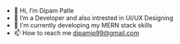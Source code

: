 - 👋 Hi, I’m Dipam Patle
- 👀 I’m a Developer and also intrested in UI/UX Designing
- 💞️ I'm currently developing my MERN stack skills
- 📫 How to reach me dipamjp99@gmail.com

<!---
dipam11/dipam11 is a ✨ special ✨ repository because its `README.md` (this file) appears on your GitHub profile.
You can click the Preview link to take a look at your changes.
--->
